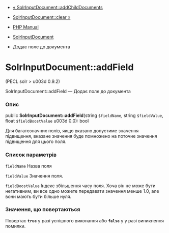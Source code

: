 - [«
SolrInputDocument::addChildDocuments](solrinputdocument.addchilddocuments.md)
- [SolrInputDocument::clear »](solrinputdocument.clear.md)

- [PHP Manual](index.md)
- [SolrInputDocument](class.solrinputdocument.md)
- Додає поле до документа

# SolrInputDocument::addField

(PECL solr \> u003d 0.9.2)

SolrInputDocument::addField — Додає поле до документа

### Опис

public **SolrInputDocument::addField**(string `$fieldName`, string
`$fieldValue`, float `$fieldBoostValue` u003d 0.0): bool

Для багатозначних полів, якщо вказано допустиме значення підвищення,
вказане значення буде помножено на поточне значення підвищення для
цього поля.

### Список параметрів

`fieldName`
Назва поля

`fieldValue`
Значення поля.

`fieldBoostValue`
Індекс збільшення часу поля. Хоча він не може бути негативним, ви
все одно можете передавати значення менше 1.0, але вони мають бути
більше нуля.

### Значення, що повертаються

Повертає **`true`** у разі успішного виконання або **`false`** у
у разі виникнення помилки.

